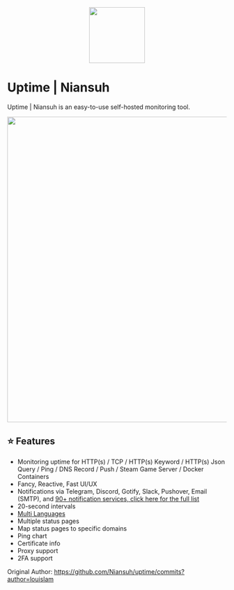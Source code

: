 <div align="center" width="100%">
    <img src="./public/icon.svg" width="128" alt="" />
</div>

# Uptime | Niansuh

Uptime | Niansuh is an easy-to-use self-hosted monitoring tool.


<img src="https://github.com/Niansuh/uptime/assets/139365289/2b248c3b-4407-4a26-8ee5-8b825f7ed367" width="700" alt="" />


## ⭐ Features

- Monitoring uptime for HTTP(s) / TCP / HTTP(s) Keyword / HTTP(s) Json Query / Ping / DNS Record / Push / Steam Game Server / Docker Containers
- Fancy, Reactive, Fast UI/UX
- Notifications via Telegram, Discord, Gotify, Slack, Pushover, Email (SMTP), and [90+ notification services, click here for the full list](https://github.com/niansuh/uptime/tree/master/src/components/notifications)
- 20-second intervals
- [Multi Languages](https://github.com/niansuh/uptime/tree/master/src/lang)
- Multiple status pages
- Map status pages to specific domains
- Ping chart
- Certificate info
- Proxy support
- 2FA support

Original Author: https://github.com/Niansuh/uptime/commits?author=louislam
